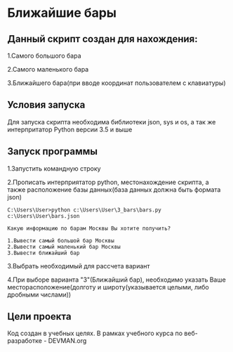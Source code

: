 # Ближайшие бары

## Данный скрипт создан для нахождения:

1.Самого большого бара

2.Самого маленького бара

3.Ближайшего бара(при вводе координат пользователем с клавиатуры)

## Условия запуска

Для запуска скрипта необходима библиотеки json, sys и os, а так же интерпритатор Python версии 3.5 и выше

## Запуск программы

1.Запустить командную строку

2.Прописать интерприятатор python, местонахождение скрипта, а также расположение базы данных(база данных должна быть формата json)

```
C:\Users\User>python c:\Users\User\3_bars\bars.py c:\Users\User\bars.json

Какую информацию по барам Москвы Вы хотите получить?
 
1.Вывести самый большой бар Москвы
2.Вывести самый маленький бар Москвы
3.Вывести ближайший бар
```

3.Выбрать необходимый для рассчета вариант

4.При выборе варианта "3"(Ближайший бар), необходимо указать Ваше месторасположение(долготу и широту(указывается целыми, либо дробными числами))

## Цели проекта
Код создан в учебных целях. В рамках учебного курса по веб-разработке - DEVMAN.org

